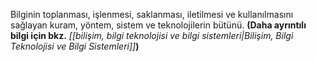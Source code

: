 Bilginin toplanması, işlenmesi, saklanması, iletilmesi ve kullanılmasını sağlayan kuram, yöntem, sistem ve teknolojilerin bütünü. **(Daha ayrıntılı bilgi için bkz.** *[[bilişim, bilgi teknolojisi ve bilgi sistemleri|Bilişim, Bilgi Teknolojisi ve Bilgi Sistemleri]]***)**